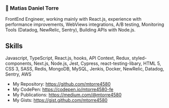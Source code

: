 ### :wolf: Matias Daniel Torre

FrontEnd Engineer, working mainly with React.js, experience with performance improvements, WebViews
integrations, A/B testing, Monitoring Tools (Datadog, NewRelic, Sentry), Building APIs with Node.js.

## Skills

Javascript, TypeScript, React.js, hooks, API Context, Redux, styled-components, Next.js, Node.js, Jest, Cypress, react-testing-libary, HTML 5, CSS 3, SASS, Redis, MongoDB, MySQL, Jenkis, Docker, NewRelic, Datadog, Sentry, AWS

- My Repository: https://github.com/mtorre4580
- My CodePen: https://codepen.io/mtorre4580-fe
- My Publications: https://medium.com/@mtorre4580
- My Gists: https://gist.github.com/mtorre4580
